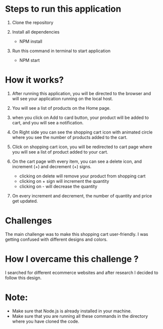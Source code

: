 # Steps to run this application

1) Clone the repository

2) Install all dependencies  
     - NPM install

3) Run this command in terminal to start application 
      - NPM start


 
# How it works?
1) After running this application, you will be directed to the browser and will see your application running on the local host.

2) You will see a list of products on the Home page.

3) when you click on Add to card button, your product will be added to cart, and you will see a notification.

4) On Right side you can see the shopping cart icon with animated circle where you see the number of products added to the cart.

5) Click on shopping cart icon, you will be redirected to cart page where you will see a list of product added to your cart.

6) On the cart page with every item, you can see a delete icon, and increment (+) and decrement (+) signs.
    - clicking on delete will remove your product from shopping cart
    - clicking on + sign will increment the quantity 
    - clicking on - will decrease the quantity
    
7) On every increment and decrement, the number of quantity and price get updated.



# Challenges 
The main challenge was to make this shopping cart user-friendly. I was getting confused with different designs and colors.

# How I overcame this challenge ?
I searched for different ecommerce websites and after research I decided to follow this design.



# Note: 
- Make sure that Node.js is already installed in your machine.
- Make sure that you are running all these commands in the directory where you have cloned the code.
